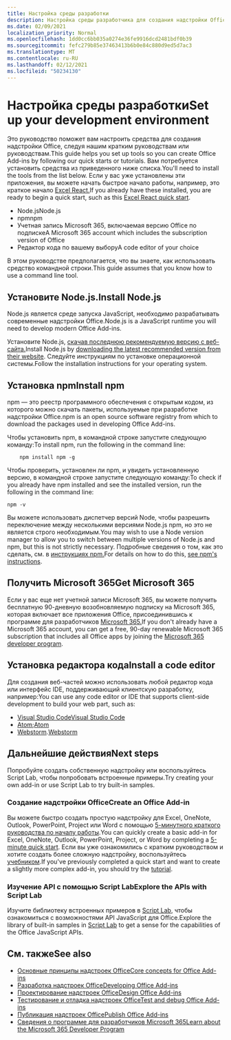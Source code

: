 ```yaml
---
title: Настройка среды разработки
description: Настройка среды разработчика для создания надстройки Office.
ms.date: 02/09/2021
localization_priority: Normal
ms.openlocfilehash: 1dd0cc6bb035a0274e36fe9916dcd2481bdf0b39
ms.sourcegitcommit: fefc279b85e37463413b6b0e84c880d9ed5d7ac3
ms.translationtype: MT
ms.contentlocale: ru-RU
ms.lasthandoff: 02/12/2021
ms.locfileid: "50234130"
---
```

# <a name="set-up-your-development-environment"></a><span data-ttu-id="5b5d8-103">Настройка среды разработки</span><span class="sxs-lookup"><span data-stu-id="5b5d8-103">Set up your development environment</span></span>

<span data-ttu-id="5b5d8-104">Это руководство поможет вам настроить средства для создания надстройки Office, следуя нашим кратким руководствам или руководствам.</span><span class="sxs-lookup"><span data-stu-id="5b5d8-104">This guide helps you set up tools so you can create Office Add-ins by following our quick starts or tutorials.</span></span> <span data-ttu-id="5b5d8-105">Вам потребуется установить средства из приведенного ниже списка.</span><span class="sxs-lookup"><span data-stu-id="5b5d8-105">You'll need to install the tools from the list below.</span></span> <span data-ttu-id="5b5d8-106">Если у вас уже установлены эти приложения, вы можете начать быстрое начало работы, например, это краткое начало [Excel React.](../quickstarts/excel-quickstart-react.md)</span><span class="sxs-lookup"><span data-stu-id="5b5d8-106">If you already have these installed, you are ready to begin a quick start, such as this [Excel React quick start](../quickstarts/excel-quickstart-react.md).</span></span>

- <span data-ttu-id="5b5d8-107">Node.js</span><span class="sxs-lookup"><span data-stu-id="5b5d8-107">Node.js</span></span>
- <span data-ttu-id="5b5d8-108">npm</span><span class="sxs-lookup"><span data-stu-id="5b5d8-108">npm</span></span>
- <span data-ttu-id="5b5d8-109">Учетная запись Microsoft 365, включаемая версию Office по подписке</span><span class="sxs-lookup"><span data-stu-id="5b5d8-109">A Microsoft 365 account which includes the subscription version of Office</span></span>
- <span data-ttu-id="5b5d8-110">Редактор кода по вашему выбору</span><span class="sxs-lookup"><span data-stu-id="5b5d8-110">A code editor of your choice</span></span>

<span data-ttu-id="5b5d8-111">В этом руководстве предполагается, что вы знаете, как использовать средство командной строки.</span><span class="sxs-lookup"><span data-stu-id="5b5d8-111">This guide assumes that you know how to use a command line tool.</span></span> 

## <a name="install-nodejs"></a><span data-ttu-id="5b5d8-112">Установите Node.js.</span><span class="sxs-lookup"><span data-stu-id="5b5d8-112">Install Node.js</span></span>

<span data-ttu-id="5b5d8-113">Node.js является среде запуска JavaScript, необходимо разрабатывать современные надстройки Office.</span><span class="sxs-lookup"><span data-stu-id="5b5d8-113">Node.js is a JavaScript runtime you will need to develop modern Office Add-ins.</span></span>

<span data-ttu-id="5b5d8-114">Установите Node.js, [скачав последнюю рекомендуемую версию с веб-сайта.](https://nodejs.org)</span><span class="sxs-lookup"><span data-stu-id="5b5d8-114">Install Node.js by [downloading the latest recommended version from their website](https://nodejs.org).</span></span> <span data-ttu-id="5b5d8-115">Следуйте инструкциям по установке операционной системы.</span><span class="sxs-lookup"><span data-stu-id="5b5d8-115">Follow the installation instructions for your operating system.</span></span>

## <a name="install-npm"></a><span data-ttu-id="5b5d8-116">Установка npm</span><span class="sxs-lookup"><span data-stu-id="5b5d8-116">Install npm</span></span>

<span data-ttu-id="5b5d8-117">npm — это реестр программного обеспечения с открытым кодом, из которого можно скачать пакеты, используемые при разработке надстройки Office.</span><span class="sxs-lookup"><span data-stu-id="5b5d8-117">npm is an open source software registry from which to download the packages used in developing Office Add-ins.</span></span>

<span data-ttu-id="5b5d8-118">Чтобы установить npm, в командной строке запустите следующую команду:</span><span class="sxs-lookup"><span data-stu-id="5b5d8-118">To install npm, run the following in the command line:</span></span>

```command&nbsp;line
    npm install npm -g
```

<span data-ttu-id="5b5d8-119">Чтобы проверить, установлен ли npm, и увидеть установленную версию, в командной строке запустите следующую команду:</span><span class="sxs-lookup"><span data-stu-id="5b5d8-119">To check if you already have npm installed and see the installed version, run the following in the command line:</span></span>

```command&nbsp;line
npm -v
```

<span data-ttu-id="5b5d8-120">Вы можете использовать диспетчер версий Node, чтобы разрешить переключение между несколькими версиями Node.js npm, но это не является строго необходимым.</span><span class="sxs-lookup"><span data-stu-id="5b5d8-120">You may wish to use a Node version manager to allow you to switch between multiple versions of Node.js and npm, but this is not strictly necessary.</span></span> <span data-ttu-id="5b5d8-121">Подробные сведения о том, как это сделать, см. в [инструкциях npm.](https://docs.npmjs.com/downloading-and-installing-node-js-and-npm)</span><span class="sxs-lookup"><span data-stu-id="5b5d8-121">For details on how to do this, [see npm's instructions](https://docs.npmjs.com/downloading-and-installing-node-js-and-npm).</span></span>

## <a name="get-microsoft-365"></a><span data-ttu-id="5b5d8-122">Получить Microsoft 365</span><span class="sxs-lookup"><span data-stu-id="5b5d8-122">Get Microsoft 365</span></span>

<span data-ttu-id="5b5d8-123">Если у вас еще нет учетной записи Microsoft 365, вы можете получить бесплатную 90-дневную возобновляемую подписку на Microsoft 365, которая включает все приложения Office, присоединившись к программе для разработчиков [Microsoft 365.](https://developer.microsoft.com/office/dev-program)</span><span class="sxs-lookup"><span data-stu-id="5b5d8-123">If you don't already have a Microsoft 365 account, you can get a free, 90-day renewable Microsoft 365 subscription that includes all Office apps by joining the [Microsoft 365 developer program](https://developer.microsoft.com/office/dev-program).</span></span>

## <a name="install-a-code-editor"></a><span data-ttu-id="5b5d8-124">Установка редактора кода</span><span class="sxs-lookup"><span data-stu-id="5b5d8-124">Install a code editor</span></span>

<span data-ttu-id="5b5d8-125">Для создания веб-частей можно использовать любой редактор кода или интерфейс IDE, поддерживающий клиентскую разработку, например:</span><span class="sxs-lookup"><span data-stu-id="5b5d8-125">You can use any code editor or IDE that supports client-side development to build your web part, such as:</span></span>

- [<span data-ttu-id="5b5d8-126">Visual Studio Code</span><span class="sxs-lookup"><span data-stu-id="5b5d8-126">Visual Studio Code</span></span>](https://code.visualstudio.com/)
- <span data-ttu-id="5b5d8-127">[Atom](https://atom.io);</span><span class="sxs-lookup"><span data-stu-id="5b5d8-127">[Atom](https://atom.io)</span></span>
- <span data-ttu-id="5b5d8-128">[Webstorm](https://www.jetbrains.com/webstorm).</span><span class="sxs-lookup"><span data-stu-id="5b5d8-128">[Webstorm](https://www.jetbrains.com/webstorm)</span></span>

## <a name="next-steps"></a><span data-ttu-id="5b5d8-129">Дальнейшие действия</span><span class="sxs-lookup"><span data-stu-id="5b5d8-129">Next steps</span></span>

<span data-ttu-id="5b5d8-130">Попробуйте создать собственную надстройку или воспользуйтесь Script Lab, чтобы попробовать встроенные примеры.</span><span class="sxs-lookup"><span data-stu-id="5b5d8-130">Try creating your own add-in or use Script Lab to try built-in samples.</span></span>

### <a name="create-an-office-add-in"></a><span data-ttu-id="5b5d8-131">Создание надстройки Office</span><span class="sxs-lookup"><span data-stu-id="5b5d8-131">Create an Office Add-in</span></span>

<span data-ttu-id="5b5d8-132">Вы можете быстро создать простую надстройку для Excel, OneNote, Outlook, PowerPoint, Project или Word с помощью [5-минутного краткого руководства по началу работы](../index.yml).</span><span class="sxs-lookup"><span data-stu-id="5b5d8-132">You can quickly create a basic add-in for Excel, OneNote, Outlook, PowerPoint, Project, or Word by completing a [5-minute quick start](../index.yml).</span></span> <span data-ttu-id="5b5d8-133">Если вы уже ознакомились с кратким руководством и хотите создать более сложную надстройку, воспользуйтесь [учебником](../index.yml).</span><span class="sxs-lookup"><span data-stu-id="5b5d8-133">If you've previously completed a quick start and want to create a slightly more complex add-in, you should try the [tutorial](../index.yml).</span></span>

### <a name="explore-the-apis-with-script-lab"></a><span data-ttu-id="5b5d8-134">Изучение API с помощью Script Lab</span><span class="sxs-lookup"><span data-stu-id="5b5d8-134">Explore the APIs with Script Lab</span></span>

<span data-ttu-id="5b5d8-135">Изучите библиотеку встроенных примеров в [Script Lab](explore-with-script-lab.md), чтобы ознакомиться с возможностями API JavaScript для Office.</span><span class="sxs-lookup"><span data-stu-id="5b5d8-135">Explore the library of built-in samples in [Script Lab](explore-with-script-lab.md) to get a sense for the capabilities of the Office JavaScript APIs.</span></span>

## <a name="see-also"></a><span data-ttu-id="5b5d8-136">См. также</span><span class="sxs-lookup"><span data-stu-id="5b5d8-136">See also</span></span>

- [<span data-ttu-id="5b5d8-137">Основные принципы надстроек Office</span><span class="sxs-lookup"><span data-stu-id="5b5d8-137">Core concepts for Office Add-ins</span></span>](../overview/core-concepts-office-add-ins.md)
- [<span data-ttu-id="5b5d8-138">Разработка надстроек Office</span><span class="sxs-lookup"><span data-stu-id="5b5d8-138">Developing Office Add-ins</span></span>](../develop/develop-overview.md)
- [<span data-ttu-id="5b5d8-139">Проектирование надстроек Office</span><span class="sxs-lookup"><span data-stu-id="5b5d8-139">Design Office Add-ins</span></span>](../design/add-in-design.md)
- [<span data-ttu-id="5b5d8-140">Тестирование и отладка надстроек Office</span><span class="sxs-lookup"><span data-stu-id="5b5d8-140">Test and debug Office Add-ins</span></span>](../testing/test-debug-office-add-ins.md)
- [<span data-ttu-id="5b5d8-141">Публикация надстроек Office</span><span class="sxs-lookup"><span data-stu-id="5b5d8-141">Publish Office Add-ins</span></span>](../publish/publish.md)
- [<span data-ttu-id="5b5d8-142">Сведения о программе для разработчиков Microsoft 365</span><span class="sxs-lookup"><span data-stu-id="5b5d8-142">Learn about the Microsoft 365 Developer Program</span></span>](https://developer.microsoft.com/microsoft-365/dev-program)